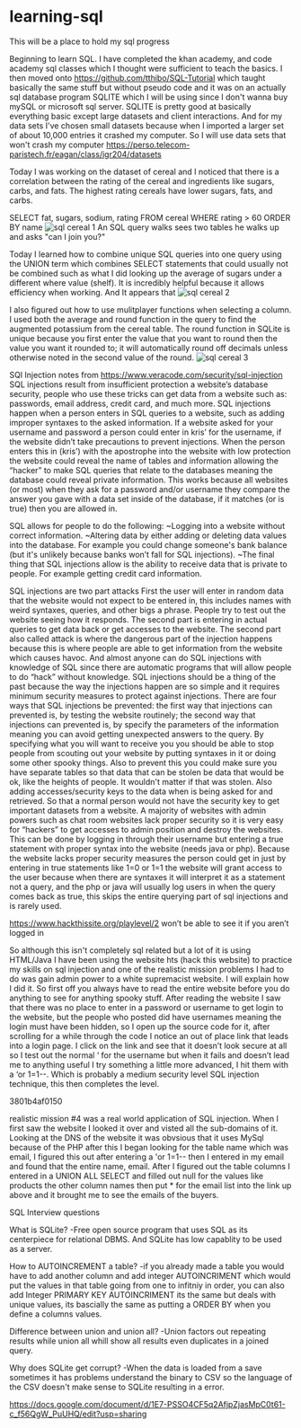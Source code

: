 # learning-sql
This will be a place to hold my sql progress

Beginning to learn SQL. I have completed the khan academy, and code academy sql classes which I thought were sufficient to teach the basics. I then moved onto https://github.com/tthibo/SQL-Tutorial which taught basically the same stuff but without pseudo code and it was on an actually sql database program SQLITE which I will be using since I don't wanna buy mySQL or microsoft sql server.
SQLITE is pretty good at basically everything basic except large datasets and client interactions. And for my data sets I've chosen small datasets because when I imported a larger set of about 10,000 entries it crashed my computer. So I will use data sets that won't crash my computer https://perso.telecom-paristech.fr/eagan/class/igr204/datasets

Today I was working on the dataset of cereal and I noticed that there is a correlation between the rating of the cereal and ingredients like sugars, carbs, and fats. The highest rating cereals have lower sugars, fats, and carbs.

SELECT fat, sugars, sodium, rating FROM cereal WHERE rating > 60 ORDER BY name
![sql cereal 1](https://user-images.githubusercontent.com/31829494/31058412-f1a1d744-a6a7-11e7-9559-dca65aeaf330.PNG)
An SQL query walks sees two tables he walks up and asks "can I join you?"


Today I learned how to combine unique SQL queries into one query using the UNION term which combines SELECT statements that could usually not be combined such as what I did looking up the average of sugars under a different where value (shelf). It is incredibly helpful because it allows efficiency when working. And It appears that 
![sql cereal 2](https://user-images.githubusercontent.com/31829494/31257226-4536d1e2-a9ec-11e7-8412-595e9b63c386.PNG)


I also figured out how to use mulitplayer functions when selecting a column. I used both the average and round function in the query to find the augmented potassium from the cereal table. The round function in SQLite is unique because you first enter the value that you want to round then the value you want it rounded to; it will automatically round off decimals unless otherwise noted in the second value of the round. ![sql cereal 3](https://user-images.githubusercontent.com/31829494/31257801-9ef7f6ea-a9ef-11e7-877c-962b3ac0998f.PNG)


SQl Injection notes from https://www.veracode.com/security/sql-injection  
SQL injections result from insufficient protection a website’s database security, people who use these tricks can get data from a website such as: passwords, email address, credit card, and much more. SQL injections happen when a person enters in SQL queries to a website, such as adding improper syntaxes to the asked information. If a website asked for your username and password a person could enter in kris’  for the username, if the website didn’t take precautions to prevent injections. When the person enters this in (kris’) with the apostrophe into the website with low protection the website could reveal the name of tables and information allowing the “hacker” to make SQL queries that relate to the databases meaning the database could reveal private information. This works because all websites (or most) when they ask for a password and/or username they compare the answer you gave with a data set inside of the database, if it matches (or is true) then you are allowed in. 

SQL allows for people to do the following:
~Logging into a website without correct information. 
~Altering data by either adding or deleting data values into the database. For example you could change someone's bank balance (but it's unlikely because banks won’t fall for SQL injections).
~The final thing that SQL injections allow is the ability to receive data that is private to people. For example getting credit card information.

SQL injections are two part attacks
First the user will enter in random data that the website would not expect to be entered in, this includes names with weird syntaxes, queries, and other bigs a phrase. People try to test out the website seeing how it responds.
The second part is entering in actual queries to get data back or get accesses to the website.
The second part also called attack is where the dangerous part of the injection happens because this is where people are able to get information from the website which causes havoc. And almost anyone can do SQL injections with knowledge of SQL since there are automatic programs that will allow people to do “hack” without knowledge. SQL injections should be a thing of the past because the way the injections happen are so simple and it requires minimum security measures to protect against injections. There are four ways that SQL injections be prevented: the first way that injections can prevented is,  by testing the website routinely; the second way that injections can prevented is, by specify the parameters of the information meaning you can avoid getting unexpected answers to the query. By specifying what you will want to receive you you should be able to stop people from scouting out your website by putting syntaxes in it or doing some other spooky things. Also to prevent this you could make sure you have separate tables so that data that can be stolen be data that would be ok, like the heights of people. It wouldn't matter if that was stolen. Also adding accesses/security keys to the data when is being asked for and retrieved. So that a normal person would not have the security key to get important datasets from a website. A majority of websites with admin powers such as chat room websites lack proper security so it is very easy for “hackers” to get accesses to admin position and destroy the websites. This can be done by logging in through their username but entering a true statement with proper syntax into the website (needs java or php). Because the website lacks proper security measures the person could get in just by entering in true statements like  1=0 or 1=1 the website will grant access to the user because when there are syntaxes it will interpret it as a statement not a query, and the php or java will usually log users in when the query comes back as true, this skips the entire querying part of sql injections and is rarely used. 

https://www.hackthissite.org/playlevel/2  won’t be able to see it if you aren’t logged in

So although this isn't completely sql related but a lot of it is using HTML/Java I have been using the website hts (hack this website) to practice my skills on sql injection and one of the realistic mission problems I had to do was gain admin power to a white supremacist website. I will explain how I did it. So first off you always have to read the entire website before you do anything to see for anything spooky stuff. After reading the website I saw that there was no place to enter in a password or username to get login to the website, but the people who posted did have usernames meaning the login must have been hidden, so I open up the source code for it, after scrolling for a while through the code I notice an out of place link that leads into a login page. I click on the link and see that it doesn’t look secure at all so I test out the normal ‘ for the username but when it fails and doesn’t lead me to anything useful I try something a little more advanced, I hit them with a ‘or 1=1--. Which is probably a medium security level SQL injection technique, this then completes the level. 

3801b4af0150

realistic mission #4 was a real world application of SQL injection. When I first saw the website I looked it over and visted all the sub-domains of it. Looking at the DNS of the website it was obvsious that it uses MySql because of the PHP after this I began looking for the table name which was email, I figured this out after entering a 'or 1=1-- then I entered in my email and found that the entire name, email. After I figured out the table columns I entered in a UNION ALL SELECT and filled out null for the values like products the other column names then put * for the email list into the link up above and it brought me to see the emails of the buyers.


SQL Interview questions

What is SQLite?
-Free open source program that uses SQL as its centerpiece for relational DBMS. And SQLite has low capablity to be used as a server. 

How to AUTOINCREMENT a table?
-if you already made a table you would have to add another column and add integer AUTOINCRIMENT which would put the values in that table going from one to infitniy in order, you can also add Integer PRIMARY KEY AUTOINCRIMENT its the same but deals with unique values, its  bascially the same as putting a ORDER BY when you define a columns values. 

Difference between union and union all?
-Union factors out repeating results while union all whill show all results even duplicates in a joined query. 

Why does SQLite get corrupt?
-When the data is loaded from a save sometimes it has problems understand the binary to CSV so the language of the CSV doesn't make sense to SQLite resulting in a error. 


https://docs.google.com/document/d/1E7-PSSO4CF5q2AfjpZjasMpC0t61-c_f56QgW_PuUHQ/edit?usp=sharing
